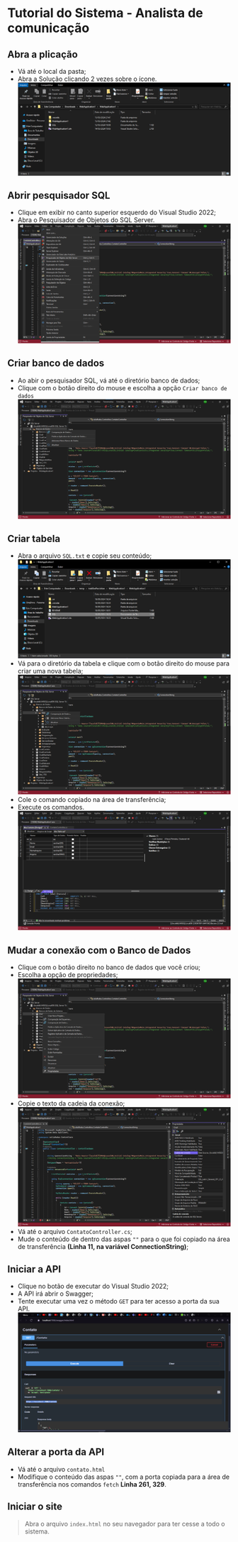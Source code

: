 # Tutorial do Sistema - Analista de comunicação

## Abra a plicação

- Vá até o local da pasta;
- Abra a Solução clicando 2 vezes sobre o ícone.
  ![Abrir a solucao](./WebApplication1/View/assets/images/abrirAplicacao.png)

## Abrir pesquisador SQL

- Clique em exibir no canto superior esquerdo do Visual Studio 2022;
- Abra o Pesquisador de Objetos do SQL Server.
  ![Abir Pesquisador SQL](./WebApplication1/View/assets/images/abrirPesquisadorSQL.png)

## Criar banco de dados

- Ao abir o pesquisador SQL, vá até o diretório banco de dados;
- Clique com o botão direito do mouse e escolha a opção `Criar banco de dados`
  ![Criar banco de dados](./WebApplication1/View/assets/images/criarBD.png)

## Criar tabela

- Abra o arquivo `SQL.txt` e copie seu conteúdo;
  ![Local do arquivo SQL.txt](./WebApplication1/View/assets/images/abrirSqlTxt.png)
- Vá para o diretório da tabela e clique com o botão direito do mouse para criar uma nova tabela;
  ![caminho para criar nova tabela](./WebApplication1/View/assets/images/ciarTabela.png)
- Cole o comando copiado na área de transferência;
- Execute os comandos.
  ![Executar comandos](./WebApplication1/View/assets/images/executarComandos.png)

## Mudar a conexão com o Banco de Dados

- Clique com o botão direito no banco de dados que você criou;
- Escolha a opção de propriedades;
  ![Mudar a cadeia da conexão](./WebApplication1/View/assets/images/mudarConexao.png)
- Copie o texto da cadeia da conexão;
  ![Cadeia da conexão](./WebApplication1/View/assets/images/cadeiaConexao.png)
- Vá até o arquivo `ContatoController.cs`;
- Mude o conteúdo de dentro das aspas `""` para o que foi copiado na área de transferência **(Linha 11, na variável ConnectionString)**;

## Iniciar a API

- Clique no botão de executar do Visual Studio 2022;
- A API irá abrir o Swagger;
- Tente executar uma vez o método `GET` para ter acesso a porta da sua API.
  ![Porta da API no Swagger](./WebApplication1/View/assets/images/portaApi.png)

## Alterar a porta da API

- Vá até o arquivo `contato.html`
- Modifique o conteúdo das aspas `""`, com a porta copiada para a área de transferência nos comandos `fetch` **Linha 261, 329**.

## Iniciar o site

> Abra o arquivo `index.html` no seu navegador para ter cesse a todo o sistema.
